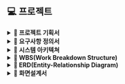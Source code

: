 ## 💻 프로젝트

<details>
<summary><strong>📂 프로젝트 기획서</strong></summary>

[프로젝트 기획서 바로가기](https://docs.google.com/document/d/1XbMT1HGPlgpH06b82P607fU4Rn3Fom8In8m-o_wnFcM/edit?usp=sharing)

</details>

<details>
<summary><strong>📂 요구사항 정의서</strong></summary>

[요구사항 명세서 바로가기](https://docs.google.com/spreadsheets/d/1IPizdsH3qvIH6CO-poGY1lSNPvnwErczsBrQjVnF3JU/edit?usp=sharing)

</details>

<details>
<summary><strong>📂 시스템 아키텍쳐</strong></summary>

![Web App Reference Architecture(1)](https://github.com/user-attachments/assets/8cfca09d-1022-4763-b5a7-ee527905f6b1)

</details>

<details>
<summary><strong>📂 WBS(Work Breakdown Structure)</strong></summary>

[WBS 바로가기](https://docs.google.com/spreadsheets/d/1IPizdsH3qvIH6CO-poGY1lSNPvnwErczsBrQjVnF3JU/edit?usp=sharing)

</details>

<details>
<summary><strong>📂 ERD(Entity-Relationship Diagram)</strong></summary>


![HOMS](https://github.com/user-attachments/assets/4fa1ee25-da66-4c62-b368-d034c1be44e3)



</details>

<details>
<summary><strong>📂 화면설계서</strong></summary>

[화면설계서 바로가기](https://www.figma.com/design/q944fA6GYd5sTxmnAI1m5D/화면-설계서?node-id=0-1&t=zvr2lsrwj7Su31aZ-1)

</details>
